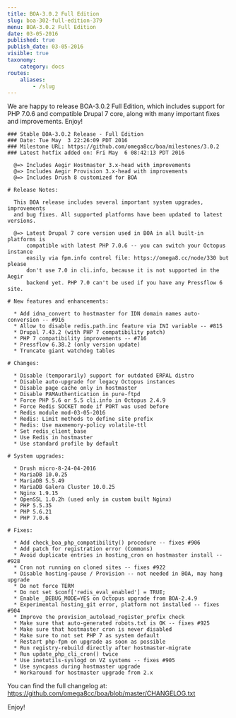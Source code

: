 ```yaml
---
title: BOA-3.0.2 Full Edition
slug: boa-302-full-edition-379
menu: BOA-3.0.2 Full Edition
date: 03-05-2016
published: true
publish_date: 03-05-2016
visible: true
taxonomy:
    category: docs
routes:
    aliases:
        - /slug
---
```


We are happy to release BOA-3.0.2 Full Edition, which includes support for PHP 7.0.6 and compatible Drupal 7 core, along with many important fixes and improvements. Enjoy!

 
    ### Stable BOA-3.0.2 Release - Full Edition
    ### Date: Tue May  3 22:26:09 PDT 2016
    ### Milestone URL: https://github.com/omega8cc/boa/milestones/3.0.2
    ### Latest hotfix added on: Fri May  6 08:42:13 PDT 2016
    
      @=> Includes Aegir Hostmaster 3.x-head with improvements
      @=> Includes Aegir Provision 3.x-head with improvements
      @=> Includes Drush 8 customized for BOA
    
    # Release Notes:
    
      This BOA release includes several important system upgrades, improvements
      and bug fixes. All supported platforms have been updated to latest versions.
    
      @=> Latest Drupal 7 core version used in BOA in all built-in platforms is
          compatible with latest PHP 7.0.6 -- you can switch your Octopus instance
          easily via fpm.info control file: https://omega8.cc/node/330 but please
          don't use 7.0 in cli.info, because it is not supported in the Aegir
          backend yet. PHP 7.0 can't be used if you have any Pressflow 6 site.
    
    # New features and enhancements:
    
      * Add idna_convert to hostmaster for IDN domain names auto-conversion -- #916
      * Allow to disable redis.path.inc feature via INI variable -- #815
      * Drupal 7.43.2 (with PHP 7 compatibility patch)
      * PHP 7 compatibility improvements -- #716
      * Pressflow 6.38.2 (only version update)
      * Truncate giant watchdog tables
    
    # Changes:
    
      * Disable (temporarily) support for outdated ERPAL distro
      * Disable auto-upgrade for legacy Octopus instances
      * Disable page cache only in hostmaster
      * Disable PAMAuthentication in pure-ftpd
      * Force PHP 5.6 or 5.5 cli.info in Octopus 2.4.9
      * Force Redis SOCKET mode if PORT was used before
      * Redis module mod-03-05-2016
      * Redis: Limit methods to define site prefix
      * Redis: Use maxmemory-policy volatile-ttl
      * Set redis_client_base
      * Use Redis in hostmaster
      * Use standard profile by default
    
    # System upgrades:
    
      * Drush micro-8-24-04-2016
      * MariaDB 10.0.25
      * MariaDB 5.5.49
      * MariaDB Galera Cluster 10.0.25
      * Nginx 1.9.15
      * OpenSSL 1.0.2h (used only in custom built Nginx)
      * PHP 5.5.35
      * PHP 5.6.21
      * PHP 7.0.6
    
    # Fixes:
    
      * Add check_boa_php_compatibility() procedure -- fixes #906
      * Add patch for registration error (Commons)
      * Avoid duplicate entries in hosting_cron on hostmaster install -- #928
      * Cron not running on cloned sites -- fixes #922
      * Disable hosting-pause / Provision -- not needed in BOA, may hang upgrade
      * Do not force TERM
      * Do not set $conf['redis_eval_enabled'] = TRUE;
      * Enable _DEBUG_MODE=YES on Octopus upgrade from BOA-2.4.9
      * Experimental hosting_git error, platform not installed -- fixes #904
      * Improve the provision_autoload_register_prefix check
      * Make sure that auto-generated robots.txt is OK -- fixes #925
      * Make sure that hostmaster cron is never disabled
      * Make sure to not set PHP 7 as system default
      * Restart php-fpm on upgrade as soon as possible
      * Run registry-rebuild directly after hostmaster-migrate
      * Run update_php_cli_cron() twice
      * Use inetutils-syslogd on VZ systems -- fixes #905
      * Use syncpass during hostmaster upgrade
      * Workaround for hostmaster upgrade from 2.x


 You can find the full changelog at: https://github.com/omega8cc/boa/blob/master/CHANGELOG.txt

Enjoy!